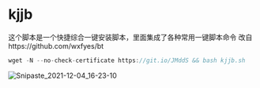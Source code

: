 # kjjb
这个脚本是一个快捷综合一键安装脚本，里面集成了各种常用一键脚本命令
改自https://github.com/wxfyes/bt
```go
wget -N --no-check-certificate https://git.io/JMddS && bash kjjb.sh
```
![Snipaste_2021-12-04_16-23-10](https://user-images.githubusercontent.com/59786070/144702894-49353fe6-bf72-42c5-9d80-4e2a30e76aa4.png)
